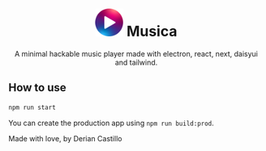 <h1  align="center">
  <img src="icon.png" alt= “Musica” width="55px" height="55px">
  Musica
</h1>
<center>
  <p>A minimal hackable music player made with electron, react, next, daisyui and tailwind.</p>
</center>

## How to use
```bash
npm run start
```

You can create the production app using `npm run build:prod`.

Made with love, by Derian Castillo